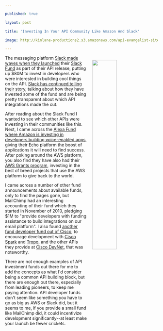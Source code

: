 ---
published: true
layout: post
title: 'Investing In Your API Community Like Amazon And Slack'
image: http://kinlane-productions2.s3.amazonaws.com/api-evangelist-site/blog/Slack_Fund.png
---

<p><a href="https://slack.com/developers/fund"><img style="padding: 15px;" src="https://kinlane-productions2.s3.amazonaws.com/api-evangelist-site/blog/Slack_Fund.png" alt="" width="40%" align="right" /></a>
<p>The messaging platform&nbsp;<a href="https://medium.com/slack-developer-blog/launch-platform-114754258b91#.kd3av5fl2">Slack made waves when they launched</a> their <a href="https://slack.com/developers/fund">Slack Fund</a> as part of their API release, putting up $80M to invest in developers who were interested in building cool things on the API. <a href="https://medium.com/slack-developer-blog/investing-in-the-future-of-work-d4ffb87f985#.qhvdsad0h">Slack has continued telling their story</a>, talking about how they have invested some of the fund and are being pretty transparent about which API integrations made the cut.&nbsp;
<p>After reading about the Slack Fund I wanted to see which other APIs were investing in their communities like this. Next, I came across the <a href="https://developer.amazon.com/public/solutions/alexa/alexa-fund">Alexa Fund where Amazon is investing in developers building voice-enabled apps</a>, giving their Echo platform the boost of applications it will need to find success. After poking around the AWS platform, you also find they have also had their <a href="https://aws.amazon.com/grants/">AWS Grants program</a>, investing in the best of breed projects that use the AWS platform to give back to the world.
<p>I came across a number of other fund announcements about available funds, only to find the pages gone, but MailChimp had an interesting accounting of their fund which they started in November of 2010, pledging $1M to "provide developers with funding assistance to build integrations on our email platform". I also found <a href="https://developer.ciscospark.com/fund/- https://developer.ciscospark.com/fund/">another fund developer fund out of Cisco</a>, to encourage development with&nbsp;<a href="https://developer.ciscospark.com/">Cisco Spark</a><span>&nbsp;and&nbsp;</span><a href="https://tropo.com/">Tropo</a>, and the other APIs they provide at<span>&nbsp;</span><a href="https://developer.cisco.com/">Cisco DevNet</a>, that was noteworthy.
<p>There are not enough examples of API investment funds out there for me to add the concepts as what I'd consider being a common API building block, but there are enough out there, especially from leading pioneers, to keep me paying attention. API developer funds don't seem like something you have to go as big as AWS or Slack did, but it seems to me, if you provide a small fund like MailChimp did, it could incentivize development significantly--at least make your launch be fewer crickets.


